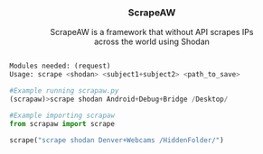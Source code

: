 <h3 align="center">ScrapeAW</h3>


<p align="center">ScrapeAW is a framework that without API scrapes
IPs<br>across the world using Shodan</p>


```python

Modules needed: (request)
Usage: scrape <shodan> <subject1+subject2> <path_to_save>

#Example running scrapaw.py
(scrapaw)>scrape shodan Android+Debug+Bridge /Desktop/

#Example importing scrapaw
from scrapaw import scrape

scrape("scrape shodan Denver+Webcams /HiddenFolder/")

```
